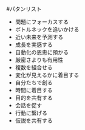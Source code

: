 #パタンリスト
- 問題にフォーカスする
- ボトルネックを追いかける
- 近い未来を予測する
- 成長を実感する
- 自動化の恩恵に預かる
- 厳密さよりも有用性
- 複数を組合せる
- 変化が見えるかに着目する
- 自分たちで創る
- 時間に着目する
- 目的を共有する
- 会話を促す
- 行動に繋げる
- 仮説を共有する
